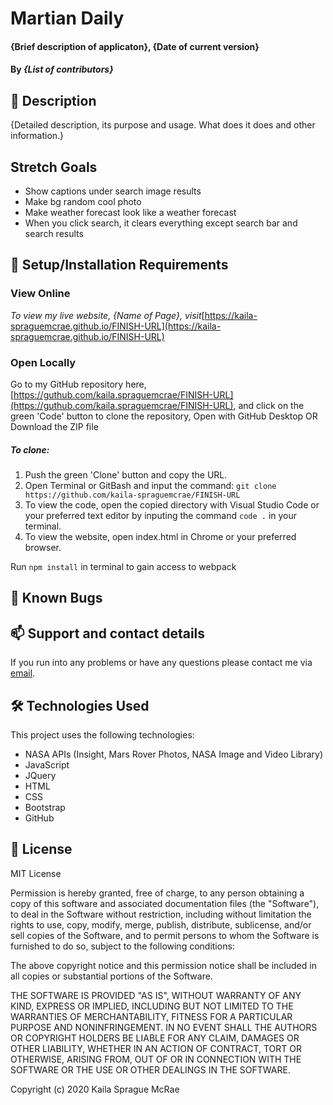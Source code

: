 
# Martian Daily

#### {Brief description of applicaton}, {Date of current version}

#### By _**{List of contributors}**_

## 🚩 Description

{Detailed description, its purpose and usage. What does it does and other information.}

## Stretch Goals
- Show captions under search image results
- Make bg random cool photo
- Make weather forecast look like a weather forecast
- When you click search, it clears everything except search bar and search results

## 🔧 Setup/Installation Requirements

### View Online

_To view my live website, {Name of Page}, visit_[https://kaila-spraguemcrae.github.io/FINISH-URL](https://kaila-spraguemcrae.github.io/FINISH-URL)

### Open Locally

Go to my GitHub repository here, [https://guthub.com/kaila.spraguemcrae/FINISH-URL](https://guthub.com/kaila.spraguemcrae/FINISH-URL), and click on the green 'Code' button to clone the repository, Open with GitHub Desktop OR Download the ZIP file

##### To clone:
1. Push the green 'Clone' button and copy the URL.
2. Open Terminal or GitBash and input the command: `git clone https://github.com/kaila-spraguemcrae/FINISH-URL`
3. To view the code, open the copied directory with Visual Studio Code or your preferred text editor by inputing the command `code .` in your terminal.
4. To view the website, open index.html in Chrome or your preferred browser.

Run `npm install` in terminal to gain access to webpack

## 🐛 Known Bugs

## 📫 Support and contact details

If you run into any problems or have any questions please contact me via [email](mailto:kaila.sprague@icloud.com).

## 🛠️ Technologies Used

This project uses the following technologies:

- NASA APIs (Insight, Mars Rover Photos, NASA Image and Video Library)
- JavaScript
- JQuery
- HTML
- CSS
- Bootstrap
- GitHub

## 📘 License

MIT License

Permission is hereby granted, free of charge, to any person obtaining a copy
of this software and associated documentation files (the "Software"), to deal
in the Software without restriction, including without limitation the rights
to use, copy, modify, merge, publish, distribute, sublicense, and/or sell
copies of the Software, and to permit persons to whom the Software is
furnished to do so, subject to the following conditions:

The above copyright notice and this permission notice shall be included in all
copies or substantial portions of the Software.

THE SOFTWARE IS PROVIDED "AS IS", WITHOUT WARRANTY OF ANY KIND, EXPRESS OR
IMPLIED, INCLUDING BUT NOT LIMITED TO THE WARRANTIES OF MERCHANTABILITY,
FITNESS FOR A PARTICULAR PURPOSE AND NONINFRINGEMENT. IN NO EVENT SHALL THE
AUTHORS OR COPYRIGHT HOLDERS BE LIABLE FOR ANY CLAIM, DAMAGES OR OTHER
LIABILITY, WHETHER IN AN ACTION OF CONTRACT, TORT OR OTHERWISE, ARISING FROM,
OUT OF OR IN CONNECTION WITH THE SOFTWARE OR THE USE OR OTHER DEALINGS IN THE
SOFTWARE.

Copyright (c) 2020 Kaila Sprague McRae